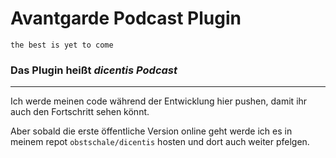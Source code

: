 # Avantgarde Podcast Plugin

	the best is yet to come

### Das Plugin heißt _dicentis Podcast_ 

---

Ich werde meinen code während der Entwicklung hier pushen, damit ihr auch den Fortschritt sehen könnt.

Aber sobald die erste öffentliche Version online geht werde ich es in meinem repot `obstschale/dicentis` hosten und dort auch weiter pfelgen.

